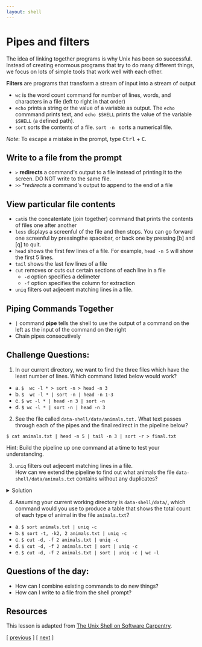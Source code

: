 ```yaml
---
layout: shell
---
```


# Pipes and filters
The idea of linking together programs is why Unix has been so successful.
Instead of creating enormous programs that try to do many  different things, we focus on lots of simple tools that work well with each other.

**Filters** are programs that transform a stream of input into a stream of output
- `wc` is the word count command for number of lines, words, and characters in a file (left to right in that order)
- `echo` prints a string or the value of a variable as output. The `echo` commmand prints text, and `echo $SHELL` prints the value of the variable `$SHELL` (a defined path).
- `sort` sorts the contents of a file.  `sort -n ` sorts a numerical file.

*Note*: To escape a mistake in the prompt, type <kbd>Ctrl</kbd> + <kbd>C</kbd>. 

## Write to a file from the prompt
- `>` **redirects** a command's output to a file instead of printing it to the screen.  DO NOT write to the same file.
- `>>` **redirects* a command's output to append to the end of a file 

## View particular file contents
- `cat`is the concatentate (join together) command that prints the contents of files one after another
- `less` displays a screenful of the file and then stops.  You can go forward one screenful by pressingthe spacebar, or back one by pressing [b] and [q] to quit.
- `head` shows the first few lines of a file.  For example, `head -n 5` will show the first 5 lines.
- `tail` shows the last few lines of a file
- `cut` removes or cuts out certain sections of each line in a file
   - `-d` option specifies a delimeter 
   - `-f` option specifies the column for extraction
- `uniq` filters out adjecent matching lines in a file.

## Piping Commands Together
- `|` command **pipe** tells the shell to use the output of a command on the left as the input of the command on the right
- Chain pipes consecutively


## Challenge Questions:
1. In our current directory, we want to find the three files which have the least number of lines.  Which command listed below would work?
 - a.  `$  wc -l * > sort -n > head -n 3`
 - b.  `$  wc -l * | sort -n | head -n 1-3`
 - c.  `$ wc -l * | head -n 3 | sort -n`
 - d.  `$ wc -l * | sort -n | head -n 3`
 
2. See the file called `data-shell/data/animals.txt.` 
What text passes through each of the pipes and the final redirect in the pipeline below?

`$ cat animals.txt | head -n 5 | tail -n 3 | sort -r > final.txt`

Hint:  Build the pipeline up one command at a time to test your understanding.
 
3.  `uniq` filters out adjecent matching lines in a file.  
How can we extend the pipeline to find out what animals the file `data-shell/data/animals.txt` contains without any duplicates?
<details>
  <summary>Solution</summary>
  <div class="container" markdown="1">

```bash
cut -d , -f 2 animals.txt | sort | uniq > animals_unique.txt
```
  </div>
</details>

4. Assuming your current working directory is `data-shell/data/`, which command would you use to produce a table that shows the total count of each type of animal in the file `animals.txt`?
  - a. `$ sort animals.txt | uniq -c`
  - b. `$ sort -t, -k2, 2 animals.txt | uniq -c`
  - c. `$ cut -d, -f 2 animals.txt | uniq -c`
  - d. `$ cut -d, -f 2 animals.txt | sort | uniq -c`
  - e. `$ cut -d, -f 2 animals.txt | sort | uniq -c | wc -l`

## Questions of the day:
- How can I combine existing commands to do new things?
- How can I write to a file from the shell prompt?

## Resources
This lesson is adapted from [The Unix Shell on Software Carpentry](http://swcarpentry.github.io/shell-novice/).


<span class="lesson">
    [&nbsp;<a href="/shell/alter-dir">previous</a>&nbsp;]
    [&nbsp;<a href="/shell/loops">next</a>&nbsp;]
</span>
